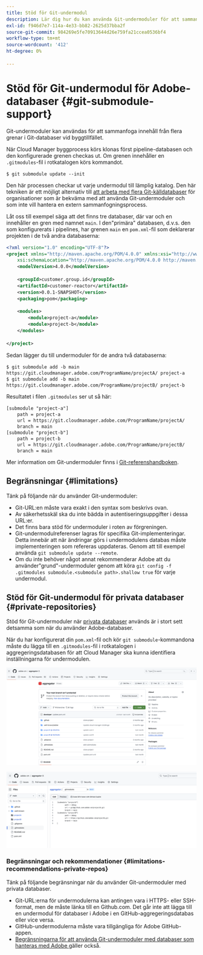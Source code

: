 ```yaml
---
title: Stöd för Git-undermodul
description: Lär dig hur du kan använda Git-undermoduler för att sammanfoga innehåll från flera grenar i Git-databaser vid byggtillfället.
exl-id: f946d7e7-114a-4e33-bb82-2625d37bba2f
source-git-commit: 984269e5fe70913644d26e759fa21ccea0536bf4
workflow-type: tm+mt
source-wordcount: '412'
ht-degree: 0%

---
```


# Stöd för Git-undermodul för Adobe-databaser {#git-submodule-support}

Git-undermoduler kan användas för att sammanfoga innehåll från flera grenar i Git-databaser vid byggtillfället.

När Cloud Manager byggprocess körs klonas först pipeline-databasen och den konfigurerade grenen checkas ut. Om grenen innehåller en `.gitmodules`-fil i rotkatalogen körs kommandot.

```
$ git submodule update --init
```

Den här processen checkar ut varje undermodul till lämplig katalog. Den här tekniken är ett möjligt alternativ till [att arbeta med flera Git-källdatabaser](/help/managing-code/multiple-git-repos.md) för organisationer som är bekväma med att använda Git-undermoduler och som inte vill hantera en extern sammanfogningsprocess.

Låt oss till exempel säga att det finns tre databaser, där var och en innehåller en gren med namnet `main`. I den&quot;primära&quot; databasen, d.v.s. den som konfigurerats i pipelines, har grenen `main` en `pom.xml`-fil som deklarerar projekten i de två andra databaserna:

```xml
<?xml version="1.0" encoding="UTF-8"?>
<project xmlns="http://maven.apache.org/POM/4.0.0" xmlns:xsi="http://www.w3.org/2001/XMLSchema-instance"
    xsi:schemaLocation="http://maven.apache.org/POM/4.0.0 http://maven.apache.org/maven-v4_0_0.xsd">
    <modelVersion>4.0.0</modelVersion>
   
    <groupId>customer.group.id</groupId>
    <artifactId>customer-reactor</artifactId>
    <version>0.0.1-SNAPSHOT</version>
    <packaging>pom</packaging>
   
    <modules>
        <module>project-a</module>
        <module>project-b</module>
    </modules>
   
</project>
```

Sedan lägger du till undermoduler för de andra två databaserna:

```shell
$ git submodule add -b main https://git.cloudmanager.adobe.com/ProgramName/projectA/ project-a
$ git submodule add -b main https://git.cloudmanager.adobe.com/ProgramName/projectB/ project-b
```

Resultatet i filen `.gitmodules` ser ut så här:

```text
[submodule "project-a"]
    path = project-a
    url = https://git.cloudmanager.adobe.com/ProgramName/projectA/
    branch = main
[submodule "project-b"]
    path = project-b
    url = https://git.cloudmanager.adobe.com/ProgramName/projectB/
    branch = main
```

Mer information om Git-undermoduler finns i [Git-referenshandboken](https://git-scm.com/book/en/v2/Git-Tools-Submodules).

## Begränsningar {#limitations}

Tänk på följande när du använder Git-undermoduler:

* Git-URL:en måste vara exakt i den syntax som beskrivs ovan.
* Av säkerhetsskäl ska du inte bädda in autentiseringsuppgifter i dessa URL:er.
* Det finns bara stöd för undermoduler i roten av förgreningen.
* Git-undermodulreferenser lagras för specifika Git-implementeringar. Detta innebär att när ändringar görs i undermodulens databas måste implementeringen som refereras uppdateras. Genom att till exempel använda `git submodule update --remote`.
* Om du inte behöver något annat rekommenderar Adobe att du använder&quot;grund&quot;-undermoduler genom att köra `git config -f .gitmodules submodule.<submodule path>.shallow true` för varje undermodul.


## Stöd för Git-undermodul för privata databaser {#private-repositories}

Stöd för Git-undermoduler när [privata databaser](private-repositories.md) används är i stort sett detsamma som när du använder Adobe-databaser.

När du har konfigurerat din `pom.xml`-fil och kör `git submodule`-kommandona måste du lägga till en `.gitmodules`-fil i rotkatalogen i aggregeringsdatabasen för att Cloud Manager ska kunna identifiera inställningarna för undermodulen.

![.gitmodules-fil](assets/gitmodules.png)

![Aggregator](assets/aggregator.png)

### Begränsningar och rekommendationer {#limitations-recommendations-private-repos}

Tänk på följande begränsningar när du använder Git-undermoduler med privata databaser.

* Git-URL:erna för undermodulerna kan antingen vara i HTTPS- eller SSH-format, men de måste länka till en Github.com. Det går inte att lägga till en undermodul för databaser i Adobe i en GitHub-aggregeringsdatabas eller vice versa.
* GitHub-undermodulerna måste vara tillgängliga för Adobe GitHub-appen.
* [Begränsningarna för att använda Git-undermoduler med databaser som hanteras med Adobe &#x200B;](#limitations-recommendations) gäller också.

